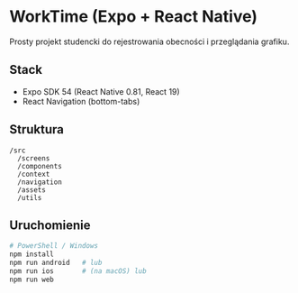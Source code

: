 # WorkTime (Expo + React Native)

Prosty projekt studencki do rejestrowania obecności i przeglądania grafiku.

## Stack
- Expo SDK 54 (React Native 0.81, React 19)
- React Navigation (bottom-tabs)

## Struktura
```
/src
  /screens
  /components
  /context
  /navigation
  /assets
  /utils
```

## Uruchomienie
```bash
# PowerShell / Windows
npm install
npm run android   # lub
npm run ios       # (na macOS) lub
npm run web
```

